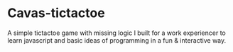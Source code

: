 # Cavas-tictactoe

A simple tictactoe game with missing logic I built for a work experiencer to learn javascript and basic ideas of programming in a fun & interactive way.

